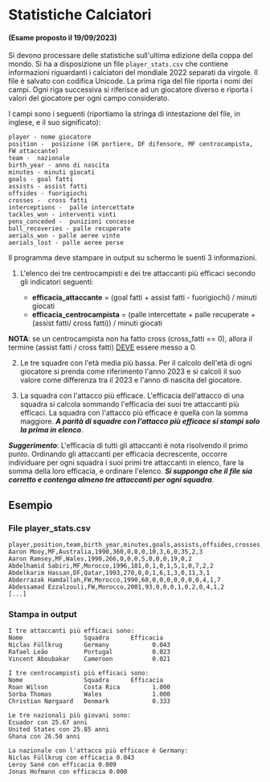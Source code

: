 # Statistiche Calciatori

#### (Esame proposto il 19/09/2023)

Si devono processare delle statistiche sull'ultima edizione della coppa del mondo. Si ha a disposizione un file `player_stats.csv` che contiene informazioni riguardanti i calciatori del mondiale 2022 separati da virgole. Il file è salvato con codifica Unicode. La prima riga del file riporta i nomi dei campi. Ogni riga successiva si riferisce ad un giocatore diverso e riporta i valori del giocatore per ogni campo considerato. 

I campi sono i seguenti (riportiamo la stringa di intestazione del file, in inglese, e il suo significato):

    player - nome giocatore
    position -  posizione (GK portiere, DF difensore, MF centrocampista, FW attaccante)
    team -  nazionale
    birth_year - anno di nascita
    minutes - minuti giocati
    goals - goal fatti
    assists - assist fatti
    offsides - fuorigiochi 
    crosses -  cross fatti
    interceptions -  palle intercettate
    tackles_won - interventi vinti
    pens_conceded -  punizioni concesse
    ball_recoveries - palle recuperate
    aerials_won - palle aeree vinte
    aerials_lost - palle aeree perse

Il programma deve stampare in output su schermo le suenti 3 informazioni.

1. L'elenco dei tre centrocampisti e dei tre attaccanti più efficaci secondo gli indicatori seguenti:

     -  **efficacia_attaccante** = (goal fatti + assist fatti - fuorigiochi) / minuti giocati
     -  **efficacia_centrocampista** = (palle intercettate + palle recuperate + (assist fatti/ cross fatti)) / minuti giocati


**NOTA**: se un centrocampista non ha fatto cross (cross_fatti == 0), allora il termine (assist fatti / cross fatti) <u>DEVE</u> essere messo a 0.

2. Le tre squadre con l'età media più bassa. Per il calcolo dell'età di ogni giocatore si prenda come riferimento l'anno 2023 e si calcoli il suo valore come differenza tra il 2023 e l'anno di nascita del giocatore.

3. La squadra con l'attacco più efficace. L'efficacia dell'attacco di una squadra si calcola sommando l'efficacia dei suoi tre attaccanti più efficaci. La squadra con l'attacco più efficace è quella con la somma maggiore. ***A parità di squadre con l'attacco più efficace si stampi solo la prima in elenco***.

***Suggerimento***: L'efficacia di tutti gli attaccanti è nota risolvendo il primo punto. Ordinando gli attaccanti per efficacia decrescente, occorre individuare per ogni squadra i suoi primi tre attaccanti in elenco, fare la somma della loro efficacia, e ordinare l'elenco. ***Si supponga che il file sia corretto e contenga almeno tre attaccanti per ogni squadra***.

## Esempio

### File player_stats.csv

    player,position,team,birth_year,minutes,goals,assists,offsides,crosses,interceptions,tackles_won,pens_conceded,ball_recoveries,aerials_won,aerials_lost
    Aaron Mooy,MF,Australia,1990,360,0,0,0,10,3,6,0,35,2,3
    Aaron Ramsey,MF,Wales,1990,266,0,0,0,5,0,0,0,19,0,2
    Abdelhamid Sabiri,MF,Morocco,1996,181,0,1,0,1,5,1,0,7,2,2
    Abdelkarim Hassan,DF,Qatar,1993,270,0,0,1,6,1,3,0,11,3,1
    Abderrazak Hamdallah,FW,Morocco,1990,68,0,0,0,0,0,0,0,4,1,7
    Abdessamad Ezzalzouli,FW,Morocco,2001,93,0,0,0,1,0,2,0,4,1,2
    [...]

### Stampa in output

    I tre attaccanti più efficaci sono:
    Nome                 Squadra      Efficacia
    Niclas Füllkrug      Germany            0.043
    Rafael Leão          Portugal           0.023
    Vincent Aboubakar    Cameroon           0.021

    I tre centrocampisti più efficaci sono:
    Nome                 Squadra      Efficacia
    Roan Wilson          Costa Rica         1.000
    Sorba Thomas         Wales              1.000
    Christian Nørgaard   Denmark            0.333

    Le tre nazionali più giovani sono:
    Ecuador con 25.67 anni
    United States con 25.85 anni
    Ghana con 26.50 anni

    La nazionale con l'attacco più efficace è Germany:
    Niclas Füllkrug con efficacia 0.043
    Leroy Sané con efficacia 0.009
    Jonas Hofmann con efficacia 0.000